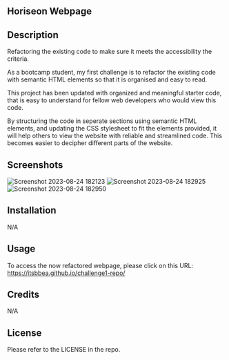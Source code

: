  ## Horiseon Webpage

 ## Description

Refactoring the existing code to make sure it meets the accessibility the criteria.

As a bootcamp student, my first challenge is to refactor the existing code with semantic HTML elements so that it is organised and easy to read.

This project has been updated with organized and meaningful starter code, that is easy to understand for fellow web developers who would view this code. 

By structuring the code in seperate sections using semantic HTML elements, and updating the CSS stylesheet to fit the elements provided, it will help others to view the website with reliable and streamlined code. This becomes easier to decipher different parts of the website. 

## Screenshots

![Screenshot 2023-08-24 182123](https://github.com/itsbbea/challenge1-repo/assets/137044035/88df26a2-821c-4d90-8c1d-ce6f16e76b9b)
![Screenshot 2023-08-24 182925](https://github.com/itsbbea/challenge1-repo/assets/137044035/58df1821-1ee6-4277-9796-18d2374fea55)
![Screenshot 2023-08-24 182950](https://github.com/itsbbea/challenge1-repo/assets/137044035/21469cdd-729f-47eb-9e1e-5d99a415885a)

## Installation
N/A

## Usage
To access the now refactored webpage, please click on this URL: https://itsbbea.github.io/challenge1-repo/

## Credits
N/A

## License
Please refer to the LICENSE in the repo.
